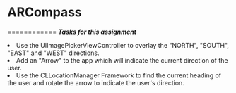 # ARCompass
============
***Tasks for this assignment***

<li>Use the UIImagePickerViewController to overlay the "NORTH", "SOUTH", "EAST" and "WEST" directions. </li>
<li>Add an "Arrow" to the app which will indicate the current direction of the user. </li>
<li>Use the CLLocationManager Framework to find the current heading of the user and rotate the arrow to indicate the user's direction.</li>

